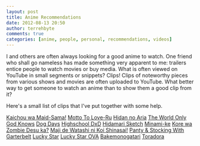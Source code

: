 ```yaml
---
layout: post
title: Anime Recommendations
date: 2012-08-13 20:50
author: terrehbyte
comments: true
categories: [anime, people, personal, recommendations, videos]
---
```

I and others are often always looking for a good anime to watch. One friend who shall go nameless has made something very apparent to me: trailers entice people to watch movies or buy media. What is often viewed on YouTube in small segments or snippets? Clips! Clips of noteworthy pieces from various shows and movies are often uploaded to YouTube. What better way to get someone to watch an anime than to show them a good clip from it?

Here's a small list of clips that I've put together with some help.

[Kaichou wa Maid-Sama!](http://youtu.be/kEmE3QwSf3s)
[Motto To Love-Ru](http://youtu.be/5DRYvKZBivg)
[Hidan no Aria](http://youtu.be/g8Wfn2wf-4M)
[The World Only God Knows](http://youtu.be/WviwYLZubSw)
[Dog Days](http://youtu.be/mm6w3v-doFU)
[Highschool DxD](http://youtu.be/rTS-3I17BGM)
[Hidamari Sketch](http://youtu.be/lHXkzadukUk)
[Minami-ke](http://youtu.be/u8h9eOZTv48)
[Kore wa Zombie Desu ka?](http://youtu.be/Ej22p00ec-c)
[Maji de Watashi ni Koi Shinasai!](http://youtu.be/-VVFxBcSqb8)
[Panty & Stocking With Garterbelt](http://youtu.be/PwZSzlk4JHA)
[Lucky Star](http://youtu.be/b5KH9Z383hE)
[Lucky Star OVA](http://youtu.be/-GUGN4TfXhM)
[Bakemonogatari](http://youtu.be/pXTjMAIW1IA)
[Toradora](http://youtu.be/9y792wsykpE)
